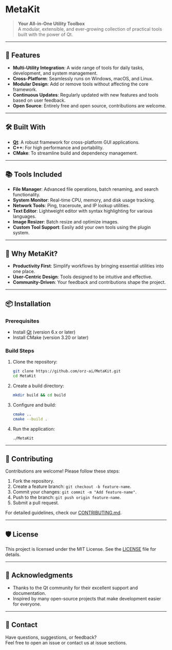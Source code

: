 # MetaKit

> **Your All-in-One Utility Toolbox**  
> A modular, extensible, and ever-growing collection of practical tools built with the power of Qt.

---

## 🚀 Features

- **Multi-Utility Integration**: A wide range of tools for daily tasks, development, and system management.
- **Cross-Platform**: Seamlessly runs on Windows, macOS, and Linux.
- **Modular Design**: Add or remove tools without affecting the core framework.
- **Continuous Updates**: Regularly updated with new features and tools based on user feedback.
- **Open Source**: Entirely free and open source, contributions are welcome.

---

## 🛠️ Built With

- **[Qt](https://www.qt.io/)**: A robust framework for cross-platform GUI applications.
- **C++**: For high performance and portability.
- **CMake**: To streamline build and dependency management.

---

## 📚 Tools Included

- **File Manager**: Advanced file operations, batch renaming, and search functionality.
- **System Monitor**: Real-time CPU, memory, and disk usage tracking.
- **Network Tools**: Ping, traceroute, and IP lookup utilities.
- **Text Editor**: Lightweight editor with syntax highlighting for various languages.
- **Image Resizer**: Batch resize and optimize images.
- **Custom Tool Support**: Easily add your own tools using the plugin system.

---

## 🌟 Why MetaKit?

- **Productivity First**: Simplify workflows by bringing essential utilities into one place.
- **User-Centric Design**: Tools designed to be intuitive and effective.
- **Community-Driven**: Your feedback and contributions shape the project.

---

## 📦 Installation

### Prerequisites
- Install [Qt](https://www.qt.io/download) (version 6.x or later)
- Install CMake (version 3.20 or later)

### Build Steps
1. Clone the repository:
   ```bash
   git clone https://github.com/orz-ai/MetaKit.git
   cd MetaKit
   ```
2. Create a build directory:
   ```bash
   mkdir build && cd build
   ```
3. Configure and build:
   ```bash
   cmake ..
   cmake --build .
   ```
4. Run the application:
   ```bash
   ./MetaKit
   ```

---

## 🤝 Contributing

Contributions are welcome! Please follow these steps:
1. Fork the repository.
2. Create a feature branch: `git checkout -b feature-name`.
3. Commit your changes: `git commit -m "Add feature-name"`.
4. Push to the branch: `git push origin feature-name`.
5. Submit a pull request.

For detailed guidelines, check our [CONTRIBUTING.md](CONTRIBUTING.md).

---

## 🛡️ License

This project is licensed under the MIT License. See the [LICENSE](LICENSE) file for details.

---

## 🙌 Acknowledgments

- Thanks to the Qt community for their excellent support and documentation.
- Inspired by many open-source projects that make development easier for everyone.

---

## 📧 Contact

Have questions, suggestions, or feedback?  
Feel free to open an issue or contact us at issue sections.
